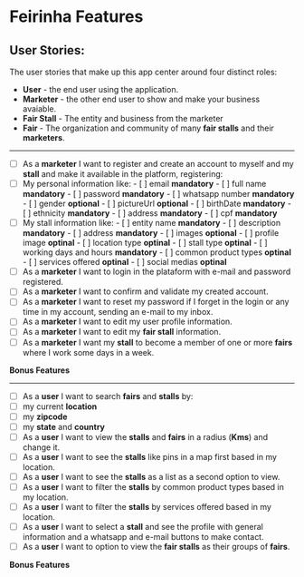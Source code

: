 # Feirinha Features

## User Stories:

The user stories that make up this app center around four distinct roles:

* **User** - the end user using the application.
* **Marketer** - the other end user to show and make your business avaiable.
* **Fair Stall** - The entity and business from the marketer
* **Fair** - The organization and community of many **fair stalls** and their **marketers**.

---
- [ ]  As a **marketer** I want to register and create an account to myself and my **stall** and make it available in the platform, registering:
  - [ ]  My personal information like:
    - [ ]  email **mandatory**
    - [ ]  full name **mandatory**
    - [ ]  password **mandatory**
    - [ ]  whatsapp number **mandatory**
    - [ ]  gender **optional**
    - [ ]  pictureUrl **optional**
    - [ ]  birthDate **mandatory**
    - [ ]  ethnicity **mandatory**
    - [ ]  address **mandatory**
    - [ ]  cpf **mandatory**
  - [ ]  My stall information like:
    - [ ]  entity name **mandatory**
    - [ ]  description **mandatory**
    - [ ]  address **mandatory**
    - [ ]  images **optional**
    - [ ]  profile image **optinal**
    - [ ]  location type **optinal**
    - [ ]  stall type **optinal**
    - [ ]  working days and hours **mandatory**
    - [ ]  common product types **optinal**
    - [ ]  services offered **optinal**
    - [ ]  social medias **optinal**
- [ ] As a **marketer** I want to login in the plataform with e-mail and password registered.
- [ ] As a **marketer** I want to confirm and validate my created account.
- [ ] As a **marketer** I want to reset my password if I forget in the login or any time in my account, sending an e-mail to my inbox.
- [ ] As a **marketer** I want to edit my user profile information.
- [ ] As a **marketer** I want to edit my **fair stall** information.
- [ ] As a **marketer** I want my **stall** to become a member of one or more **fairs** where I work some days in a week.

**Bonus Features**

---
- [ ]  As a **user** I want to search **fairs** and **stalls** by:
  - [ ]  my current **location**
  - [ ]  my **zipcode**
  - [ ]  my **state** and **country**
- [ ] As a **user** I want to view the **stalls** and **fairs** in a radius (**Kms**) and change it.
- [ ] As a **user** I want to see the **stalls** like pins in a map first based in my location.
- [ ] As a **user** I want to see the **stalls** as a list as a second option to view.
- [ ] As a **user** I want to filter the **stalls** by common product types based in my location.
- [ ] As a **user** I want to filter the **stalls** by services offered based in my location.
- [ ] As a **user** I want to select a **stall** and see the profile with general information and a whatsapp and e-mail buttons to make contact.
- [ ] As a **user** I want to option to view the **fair stalls** as their groups of **fairs**.

**Bonus Features**